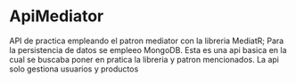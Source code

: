 # ApiMediator
API de practica empleando el patron mediator con la libreria MediatR; Para la persistencia de datos se empleeo MongoDB. Esta es una api basica en la cual se buscaba poner en pratica la libreria y patron mencionados. La api solo gestiona usuarios y productos 
